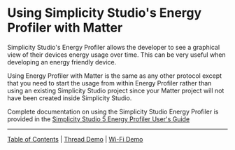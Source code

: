 # Using Simplicity Studio's Energy Profiler with Matter

Simplicity Studio's Energy Profiler allows the developer to see a graphical view
of their devices energy usage over time. This can be very useful when developing
an energy friendly device.

Using Energy Profiler with Matter is the same as any other protocol except that
you need to start the usage from within Energy Profiler rather than using an
existing Simplicity Studio project since your Matter project will not have been
created inside Simplicity Studio.

Complete documentation on using the Simplicity Studio Energy Profiler is
provided in the
[Simplicity Studio 5 Energy Profiler User's Guide](https://docs.silabs.com/simplicity-studio-5-users-guide/1.0/using-the-tools/energy-profiler/)

---

[Table of Contents](../README.md) | [Thread Demo](../thread/DEMO_OVERVIEW.md) |
[Wi-Fi Demo](../wifi/DEMO_OVERVIEW.md)
